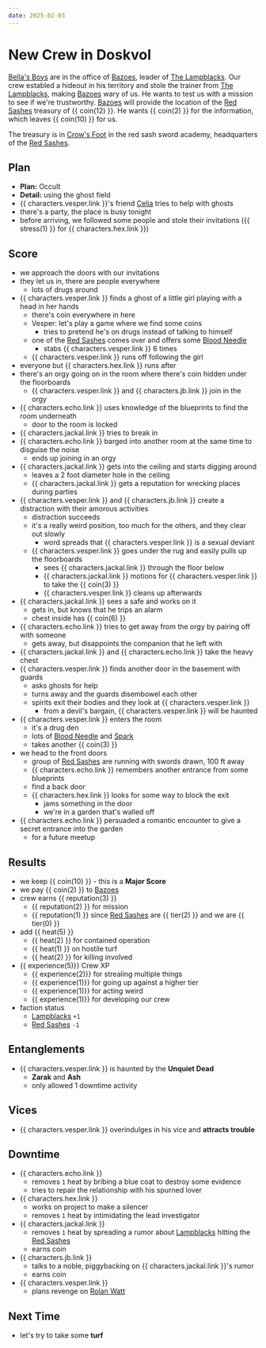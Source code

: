 ```yaml
---
date: 2025-02-03
---
```

# New Crew in Doskvol

[Bella's Boys](bellas-boys.md) are in the office of [Bazoes](bazoes.md), leader of [The Lampblacks](lampblacks.md).
Our crew establed a hideout in his territory and stole the trainer from [The Lampblacks](lampblacks.md), making [Bazoes](bazoes.md) wary of us.
He wants to test us with a mission to see if we're trustworthy.
[Bazoes](bazoes.md) will provide the location of the [Red Sashes](red-sashes.md) treasury of {{ coin(12) }}.
He wants {{ coin(2) }} for the information, which leaves {{ coin(10) }} for us.

<!-- more -->

The treasury is in [Crow's Foot](crows-foot.md) in the red sash sword academy, headquarters of the [Red Sashes](red-sashes.md).

## Plan

- **Plan:** Occult
- **Detail:** using the ghost field
- {{ characters.vesper.link }}'s friend [Celia](celia.md) tries to help with ghosts
- there's a party, the place is busy tonight
- before arriving, we followed some people and stole their invitations ({{ stress(1) }} for {{ characters.hex.link }})

## Score

- we approach the doors with our invitations
- they let us in, there are people everywhere
    - lots of drugs around
- {{ characters.vesper.link }} finds a ghost of a little girl playing with a head in her hands
    - there's coin everywhere in here
    - Vesper: let's play a game where we find some coins
        - tries to pretend he's on drugs instead of talking to himself
    - one of the [Red Sashes](red-sashes.md) comes over and offers some [Blood Needle](blood-needle.md)
        - stabs {{ characters.vesper.link }} 6 times
    - {{ characters.vesper.link }} runs off following the girl
- everyone but {{ characters.hex.link }} runs after
- there's an orgy going on in the room where there's coin hidden under the floorboards
    - {{ characters.vesper.link }} and {{ characters.jb.link }} join in the orgy
- {{ characters.echo.link }} uses knowledge of the blueprints to find the room underneath
    - door to the room is locked
- {{ characters.jackal.link }} tries to break in
- {{ characters.echo.link }} barged into another room at the same time to disguise the noise
    - ends up joining in an orgy
- {{ characters.jackal.link }} gets into the ceiling and starts digging around
    - leaves a 2 foot diameter hole in the ceiling
    - {{ characters.jackal.link }} gets a reputation for wrecking places during parties
- {{ characters.vesper.link }} and {{ characters.jb.link }} create a distraction with their amorous activities
    - distraction succeeds
    - it's a really weird position, too much for the others, and they clear out slowly
        - word spreads that {{ characters.vesper.link }} is a sexual deviant
    - {{ characters.vesper.link }} goes under the rug and easily pulls up the floorboards
        - sees {{ characters.jackal.link }} through the floor below
        - {{ characters.jackal.link }} motions for {{ characters.vesper.link }} to take the {{ coin(3) }}
        - {{ characters.vesper.link }} cleans up afterwards
- {{ characters.jackal.link }} sees a safe and works on it
    - gets in, but knows that he trips an alarm
    - chest inside has {{ coin(6) }}
- {{ characters.echo.link }} tries to get away from the orgy by pairing off with someone
    - gets away, but disappoints the companion that he left with
- {{ characters.jackal.link }} and {{ characters.echo.link }} take the heavy chest
- {{ characters.vesper.link }} finds another door in the basement with guards
    - asks ghosts for help
    - turns away and the guards disembowel each other
    - spirits exit their bodies and they look at {{ characters.vesper.link }}
        - from a devil's bargain, {{ characters.vesper.link }} will be haunted
- {{ characters.vesper.link }} enters the room
    - it's a drug den
    - lots of [Blood Needle](blood-needle.md) and [Spark](spark.md)
    - takes another {{ coin(3) }}
- we head to the front doors
    - group of [Red Sashes](red-sashes.md) are running with swords drawn, 100 ft away
    - {{ characters.echo.link }} remembers another entrance from some blueprints
    - find a back door
    - {{ characters.hex.link }} looks for some way to block the exit
        - jams something in the door
        - we're in a garden that's walled off
- {{ characters.echo.link }} persuaded a romantic encounter to give a secret entrance into the garden
    - for a future meetup

## Results

- we keep {{ coin(10) }}
      - this is a **Major Score**
- we pay {{ coin(2) }} to [Bazoes](bazoes.md)
- crew earns {{ reputation(3) }}
    - {{ reputation(2) }} for mission
    - {{ reputation(1) }} since [Red Sashes](red-sashes.md) are {{ tier(2) }} and we are {{ tier(0) }}
- add {{ heat(5) }}
    - {{ heat(2) }} for contained operation
    - {{ heat(1) }} on hostile turf
    - {{ heat(2) }} for killing involved
- {{ experience(5)}} Crew XP
    - {{ experience(2)}} for strealing multiple things
    - {{ experience(1)}} for going up against a higher tier
    - {{ experience(1)}} for acting weird
    - {{ experience(1)}} for developing our crew
- faction status
    - [Lampblacks](lampblacks.md) `+1`
    - [Red Sashes](red-sashes.md) `-1`

## Entanglements

- {{ characters.vesper.link }} is haunted by the **Unquiet Dead**
    - **Zarak** and **Ash**
    - only allowed 1 downtime activity

## Vices

- {{ characters.vesper.link }} overindulges in his vice and **attracts trouble**

## Downtime

- {{ characters.echo.link }}
    - removes `1` heat by bribing a blue coat to destroy some evidence
    - tries to repair the relationship with his spurned lover
- {{ characters.hex.link }}
    - works on project to make a silencer
    - removes `1` heat by intimidating the lead investigator
- {{ characters.jackal.link }}
    - removes `1` heat by spreading a rumor about [Lampblacks](lampblacks.md) hitting the [Red Sashes](red-sashes.md)
    - earns coin
- {{ characters.jb.link }}
    - talks to a noble, piggybacking on {{ characters.jackal.link }}'s rumor
    - earns coin
- {{ characters.vesper.link }}
    - plans revenge on [Rolan Watt](rolan-watt.md)

## Next Time

- let's try to take some **turf**
